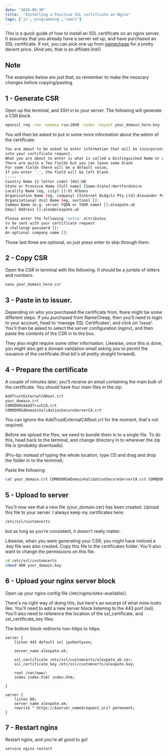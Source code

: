 ```yaml
---
date: "2018-09-30"
title:  "Installing a Positive SSL certificate on Nginx"
tags: ['js','programming','react']
---
```


This is a quick guide of how to install an SSL certificate on an nginx server. It assumes that you already have a server set up, and have purchased an SSL certificate. If not, you can pick one up from [namecheap](http://www.namecheap.com/?aff=88180) for a pretty decent price. (And yes, that is an affiliate link!)

## Note

The examples below are just that, so remember to make the nesscary changes before copying/pasting.

## 1 - Generate CSR

Open up the terminal, and SSH in to your server. The following will generate a CSR block.

```bash
openssl req -new -newkey rsa:2048 -nodes -keyout your_domain_here.key -out your_domain_here.csr
```

You will then be asked to put in some more information about the admin of the certificate:

```bash
You are about to be asked to enter information that will be incorporated
into your certificate request.
What you are about to enter is what is called a Distinguished Name or a DN.
There are quite a few fields but you can leave some blank
For some fields there will be a default value,
If you enter '.', the field will be left blank.
-----
Country Name (2 letter code) [AU]:GB
State or Province Name (full name) [Some-State]:Hertfordshire
Locality Name (eg, city) []:St Albans
Organization Name (eg, company) [Internet Widgits Pty Ltd]:Alexander Pate
Organizational Unit Name (eg, section) []:
Common Name (e.g. server FQDN or YOUR name) []:alexpate.uk
Email Address []:alex@alexpate.uk

Please enter the following 'extra' attributes
to be sent with your certificate request
A challenge password []:
An optional company name []:
```

Those last three are optional, so just press enter to skip through them.

## 2 - Copy CSR

Open the CSR in terminal with the following. It should be a jumble of letters and numbers.

```python
nano your_domain_here.csr
```

## 3 - Paste in to issuer.

Depending on who you purchased the certificate from, there might be some different steps. If you purchased from NameCheap, then you'll need to login to your account, head to 'manage SSL Certificates', and click on 'issue'. You'll then be asked to select the server configuration (nginx), and then paste the contents of the CSR in to the box.

They also might require some other information. Likewise, once this is done, you might also get a domain validation email asking you to permit the issuance of the certificate (that bit's all pretty straight forward).

## 4 - Prepare the certificate

A couple of minutes later, you'll receive an email containing the main bulk of the certificate. You should have four main files in the zip:

```bash
AddTrustExternalCARoot.crt
your_domain.crt
COMODORSAAddTrustCA.crt
COMODORSADomainValidationSecureServerCA.crt
```

You can ignore the AddTrustExternalCARoot.crt for the moment, that's not required.

Before we upload the files, we need to bundle them in to a single file. To do this, head back to the terminal, and change directory in to wherever the zip file is (probably downloads).

(Pro-tip: instead of typing the whole location, type CD and drag and drop the folder in to the terminal).

Paste the following:

```bash
cat your_domain.crt COMODORSADomainValidationSecureServerCA.crt COMODORSAAddTrustCA.crt > your_domain.cer
```

## 5 - Upload to server

You'll now see that a new file (your_domain.cer) has been created. Upload this file to your server. I always keep my certificates here:

```bash
/etc/ssl/customcerts
```

but as long as you're consistent, it doesn't really matter.

Likewise, when you were generating your CSR, you might have noticed a .key file was also created. Copy this file to the certificates folder. You'll also want to change the permissions on this file.

```bash
cd /etc/ssl/customcerts
chmod 400 your_domain.key
```

## 6 - Upload your nginx server block

Open up your nginx config file (/etc/nginx/sites-available/).

There's no right way of doing this, but here's an excerpt of what mine looks like. You'll need to add a new server block listening to the 443 port (ssl). You'll also need to reference the location of the ssl_certificate, and ssl_certificate_key files.

The bottom block redirects non-https to https.

```nginx
server {
    listen 443 default ssl ipv6only=on;

    server_name alexpate.uk;

    ssl_certificate /etc/ssl/customcerts/alexpate_uk.cer;
    ssl_certificate_key /etc/ssl/customcerts/alexpate.key;

    root /var/www/;
    index index.html index.htm;

}

server {
    listen 80;
    server_name alexpate.uk;
    rewrite ^ https://$server_name$request_uri? permanent;
}
```

## 7 - Restart nginx

Restart nginx, and you're all good to go!

```bash
service nginx restart
```

